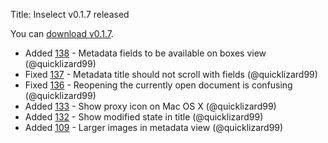 Title: Inselect v0.1.7 released

You can [download v0.1.7](https://github.com/NaturalHistoryMuseum/inselect/releases/tag/v0.1.7).

- Added [138](https://github.com/NaturalHistoryMuseum/inselect/issues/138) - Metadata fields to be available on boxes view (@quicklizard99)
- Fixed [137](https://github.com/NaturalHistoryMuseum/inselect/issues/137) - Metadata title should not scroll with fields (@quicklizard99)
- Fixed [136](https://github.com/NaturalHistoryMuseum/inselect/issues/136) - Reopening the currently open document is confusing (@quicklizard99)
- Added [133](https://github.com/NaturalHistoryMuseum/inselect/issues/133) - Show proxy icon on Mac OS X (@quicklizard99)
- Added [132](https://github.com/NaturalHistoryMuseum/inselect/issues/132) - Show modified state in title (@quicklizard99)
- Added [109](https://github.com/NaturalHistoryMuseum/inselect/issues/109) - Larger images in metadata view (@quicklizard99)


